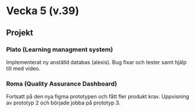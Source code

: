 # Vecka 5 (v.39)

## Projekt

### Plato (Learning managment system)

Implementerat ny anställd databas (alexis). Bug fixar och tester samt hjälp till med video.

### Roma (Quality Assurance Dashboard)

Fortsatt på den nya figma prototypen och fått fler produkt krav. Uppvisning av prototyp 2 och började jobba på prototyp 3.
